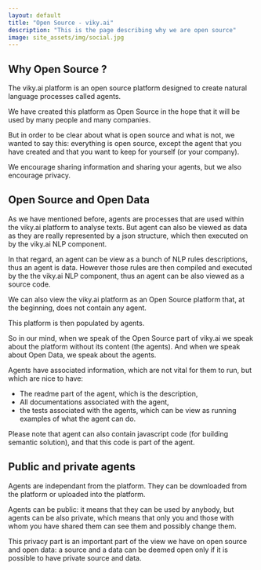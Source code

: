 ```yaml
---
layout: default
title: "Open Source - viky.ai"
description: "This is the page describing why we are open source"
image: site_assets/img/social.jpg
---
```



## Why Open Source ?


The viky.ai platform is an open source platform designed to create natural language processes called agents.

We have created this platform as Open Source in the hope that it will be used by many people and many companies.

But in order to be clear about what is open source and what is not, we wanted to say this: everything is open source, except the agent that you have created and that you want to keep for yourself (or your company).

We encourage sharing information and sharing your agents, but we also encourage privacy.



## Open Source and Open Data


As we have mentioned before, agents are processes that are used within the viky.ai platform to analyse texts. But agent can also be viewed as data as they are really represented by a json structure, which then executed on by the viky.ai NLP component.

In that regard, an agent can be view as a bunch of NLP rules descriptions, thus an agent is data. However those rules are then compiled and executed by the the viky.ai NLP component, thus an agent can be also viewed as a source code.

We can also view the viky.ai platform as an Open Source platform that, at the beginning, does not contain any agent.

This platform is then populated by agents.

So in our mind, when we speak of the Open Source part of viky.ai we speak about the platform without its content (the agents). And when we speak about Open Data, we speak about the agents.

Agents have associated information, which are not vital for them to run, but which are nice to have:

* The readme part of the agent, which is the description,
* All documentations associated with the agent,
* the tests associated with the agents, which can be view as running examples of what the agent can do.

Please note that agent can also contain javascript code (for building semantic solution), and that this code is part of the agent.


## Public and private agents

Agents are independant from the platform. They can be downloaded from the platform or uploaded into the platform.

Agents can be public: it means that they can be used by anybody, but agents can be also private, which means that only you and those with whom you have shared them can see them and possibly change them.

This privacy part is an important part of the view we have on open source and open data: a source and a data can be deemed open only if it is possible to have private source and data.






